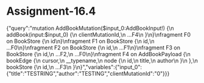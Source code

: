 # Assignment-16.4

{"query":"mutation AddBookMutation($input_0:AddBookInput!) {\n  addBook(input:$input_0) {\n    clientMutationId,\n    ...F4\n  }\n}\nfragment F0 on BookStore {\n  id\n}\nfragment F1 on BookStore {\n  id,\n  ...F0\n}\nfragment F2 on BookStore {\n  id,\n  ...F1\n}\nfragment F3 on BookStore {\n  id,\n  ...F2,\n  ...F0\n}\nfragment F4 on AddBookPayload {\n  bookEdge {\n    cursor,\n    __typename,\n    node {\n      id,\n      title,\n      author\n    }\n  },\n  bookStore {\n    id,\n    ...F3\n  }\n}","variables":{"input_0":{"title":"TESTRING","author":"TESTING","clientMutationId":"0"}}}
